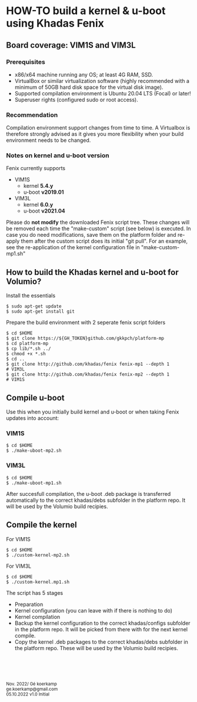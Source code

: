 

# **HOW-TO build a kernel & u-boot using Khadas Fenix**
## **Board coverage: VIM1S and VIM3L** 
### **Prerequisites** 


- x86/x64 machine running any OS; at least 4G RAM, SSD.
- VirtualBox or similar virtualization software (highly recommended with a minimum of 50GB hard disk space for the virtual disk image).
- Supported compilation environment is Ubuntu 20.04 LTS (Focal) or later!
- Superuser rights (configured sudo or root access).

### **Recommendation**
Compilation environment support changes from time to time.
A Virtualbox is therefore strongly advised as it gives you more flexibility when your build environment needs to be changed.

### **Notes on kernel and u-boot version**
Fenix currently supports 
- VIM1S
    - kernel **5.4.y**
    - u-boot **v2019.01**
- VIM3L
    - kernel **6.0.y** 
    - u-boot **v2021.04**

Please do **not modify** the downloaded Fenix script tree.
These changes will be removed each time the "make-custom" script (see below) is executed.
In case you do need modifications, save them on the platform folder and re-apply them after the custom script does its initial "git pull".
For an example, see the re-application of the kernel configuration file in "make-custom-mp1.sh"

## **How to build the Khadas kernel and u-boot for Volumio?**

Install the essentials
```
$ sudo apt-get update
$ sudo apt-get install git
```

Prepare the build environment with 2 seperate fenix script folders
```
$ cd $HOME
$ git clone https://${GH_TOKEN}github.com/gkkpch/platform-mp
$ cd platform-mp
$ cp lib/*.sh ../
$ chmod +x *.sh
$ cd ..
$ git clone http://github.com/khadas/fenix fenix-mp1 --depth 1         # VIM3L
$ git clone http://github.com/khadas/fenix fenix-mp2 --depth 1         # VIM1S
```
 
## **Compile u-boot**

Use this when you initially build kernel and u-boot or when taking Fenix updates into account:
### VIM1S

```
$ cd $HOME
$ ./make-uboot-mp2.sh
```
### VIM3L
```
$ cd $HOME
$ ./make-uboot-mp1.sh
```

After succesfull compilation, the u-boot .deb package is transferred automatically to the correct khadas/debs subfolder in the platform repo. It will be used by the Volumio build recipies.

## **Compile the kernel** ##

For VIM1S 

```
$ cd $HOME
$ ./custom-kernel-mp2.sh
```
For VIM3L
```
$ cd $HOME
$ ./custom-kernel.mp1.sh
```
The script has 5 stages
- Preparation 
- Kernel configuration (you can leave with <exit> if there is nothing to do)
- Kernel compilation
- Backup the kernel configuration to the correct khadas/configs subfolder in the platform repo. It will be picked from there with for the next kernel compile.
- Copy the kernel .deb packages to the correct khadas/debs subfolder in the platform repo. These will be used by the Volumio build recipies.




<br />
<br />
<br />
<br />
<sub> Nov. 2022/ Gé koerkamp
<br />ge.koerkamp@gmail.com
<br />05.10.2022 v1.0 Initial

